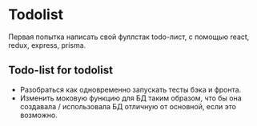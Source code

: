 # Todolist

Первая попытка написать свой фуллстак todo-лист, с помощью react, redux, express, prisma.

## Todo-list for todolist

- Разобраться как одновременно запускать тесты бэка и фронта.
- Изменить моковую функцию для БД таким образом, что бы она создавала / использовала БД отличную от основной, если это возможно.
